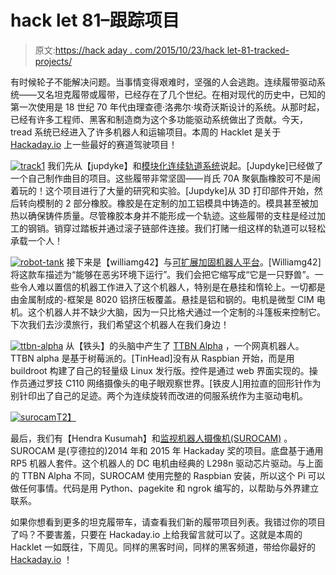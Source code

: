 # hack let 81–跟踪项目

> 原文:[https://hack aday . com/2015/10/23/hack let-81-tracked-projects/](https://hackaday.com/2015/10/23/hacklet-81-tracked-projects/)

有时候轮子不能解决问题。当事情变得艰难时，坚强的人会逃跑。连续履带驱动系统——又名坦克履带或履带，已经存在了几个世纪。在相对现代的历史中，已知的第一次使用是 18 世纪 70 年代由理查德·洛弗尔·埃奇沃斯设计的系统。从那时起，已经有许多工程师、黑客和制造商为这个多功能驱动系统做出了贡献。今天，tread 系统已经进入了许多机器人和运输项目。本周的 Hacklet 是关于 [Hackaday.io](https://hackaday.io) 上一些最好的赛道驾驶项目！

[![track1](../Images/d902f3a3b36f3df461589aeecd20393e.png)](https://hackaday.io/project/6106) 我们先从【jupdyke】和[模块化连续轨道系统](https://hackaday.io/project/6106)说起。[Jupdyke]已经做了一个自己制作曲目的项目。这些履带非常坚固——肖氏 70A 聚氨酯橡胶可不是闹着玩的！这个项目进行了大量的研究和实验。[Jupdyke]从 3D 打印部件开始，然后转向模制的 2 部分橡胶。橡胶是在定制的加工铝模具中铸造的。模具甚至被加热以确保铸件质量。尽管橡胶本身并不能形成一个轨迹。这些履带的支柱是经过加工的钢销。销穿过踏板并通过滚子链部件连接。我们打赌一组这样的轨道可以轻松承载一个人！

[![robot-tank](../Images/b71f798e4cbfb581568a39db1a5547b1.png)](https://hackaday.io/project/6697) 接下来是【williamg42】与[可扩展加固机器人平台](https://hackaday.io/project/6697)。[Williamg42]将这款车描述为“能够在恶劣环境下运行”。我们会把它缩写成“它是一只野兽”。一些令人难以置信的机器工作进入了这个机器人，特别是在悬挂和惰轮上。一切都是由金属制成的-框架是 8020 铝挤压板覆盖。悬挂是铝和钢的。电机是微型 CIM 电机。这个机器人并不缺少大脑，因为一只比格犬通过一个定制的斗篷板来控制它。下次我们去沙漠旅行，我们希望这个机器人在我们身边！

[![ttbn-alpha](../Images/fbcccb25a4f20d873bc72fbc590ff4ae.png)](https://hackaday.io/project/2846) 从【铁头】的头脑中产生了 [TTBN Alpha](https://hackaday.io/project/2846) ，一个网真机器人。TTBN alpha 是基于树莓派的。[TinHead]没有从 Raspbian 开始，而是用 buildroot 构建了自己的轻量级 Linux 发行版。控件是通过 web 界面实现的。操作员通过罗技 C110 网络摄像头的电子眼观察世界。[铁皮人]用拉直的回形针作为别针印出了自己的足迹。两个为连续旋转而改进的伺服系统作为主驱动电机。

[![surocam](../Images/1ed358294cbf6e5e61e05f040620a634.png)T2】](https://hackaday.io/project/2483)

最后，我们有【Hendra Kusumah】和[监视机器人摄像机(SUROCAM)](https://hackaday.io/project/2483) 。SUROCAM 是(亨德拉的)2014 年和 2015 年 Hackaday 奖的项目。底盘基于通用 RP5 机器人套件。这个机器人的 DC 电机由经典的 L298n 驱动芯片驱动。与上面的 TTBN Alpha 不同，SUROCAM 使用完整的 Raspbian 安装，所以这个 Pi 可以做任何事情。代码是用 Python、pagekite 和 ngrok 编写的，以帮助与外界建立联系。

如果你想看到更多的坦克履带车，请查看我们新的履带项目列表。我错过你的项目了吗？不要害羞，只要在 Hackaday.io 上给我留言就可以了。这就是本周的 Hacklet 一如既往，下周见。同样的黑客时间，同样的黑客频道，带给你最好的 [Hackaday.io](https://hackaday.io/) ！